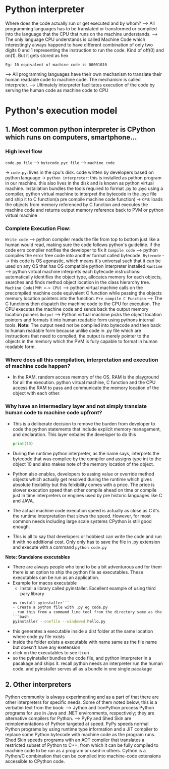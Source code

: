 # Python interpreter

Where does the code actually run or get executed and by whom?
--> All programming languages has to be translated or transformed or compiled into the language that the CPU that runs on the machine understands. 
--> The only language CPU understands is called Machine Code which interestingly always happend to have different combination of only two digits 0 and 1 representing the instruction to run the code. Kind of off(0) and on(1). But it gets stored as hex

    Eg: 10 equivalent of machine code is 00001010
    
--> All programming languages have their own mechanism to translate their human readable code to machine code. The mechanism is called interpreter.
--> Ultimately interpreter facilitates execution of the code by serving the human code as machine code to CPU

# Python's execution model

## 1. Most common python interpreter is CPython which runs on computers, smartphone...

### High level flow

`code.py file` --> `bytecode.pyc file` --> `machine code`

-> `code.py`: lives in the cpu's disk. code written by developers based on python language
-> `python interpreter`: this is installed as python program in our machine. this also lives in the disk and is known as python virtual machine. installation bundles the tools required to format .py to .pyc using a compiler, python virtual machine to interpret the bytecode in the .pyc file and ship it to C function(a pre compile machine code function)
-> `CPU`: loads the objects from memory referenced by C function and executes the machine code and returns output memory reference back to PVM or python virtual machine

### Complete Execution Flow:
`Write code` --> python compiler reads the file from top to bottom just like a human would read, making sure the code follows python's guideline. if the code errs compiler notifies the developer to fix it
`Compile code` --> python compiles the error free code into another format called bytecode. 
`Bytecode` --> this code is OS agonastic, which means it's universal such that it can be used on any OS that has OS compatible python interpreter installed
`Runtime` --> python virtual machine interprets each bytecode instructions: automatically identifies the object type, allocates memory for each objects, searches and finds method object location in the class hierarchy tree.
`Machine Code(PVM <-> CPU)` --> python virtual machine calls on the precompiled machine code equivalent C function while passing the objects memory location pointers into the function.
`Pre compile C Function` --> The C functions then dispatch the machine code to the CPU for execution. The CPU executes the machine code and sends back the output memory location poiners
`Output` --> Python virtual machine picks the object location pointers and formats it into human readable form using pythons internal tools. 
**Note**: The output need not be complied into bytecode and then back to human readable form because unlike code in .py file which are instructions that need to complied, the output is merely pointer to the objects in the memory which the PVM is fully capable to format in human readable form.

### Where does all this compilation, interpretation and execution of machine code happen?
- In the RAM, random access memory of the OS. RAM is the playground for all the execution. python virtual machine, C function and the CPU access the RAM to pass and communicate the memory location of the object with each other.

### Why have an intermediary layer and not simply translate human code to machine code upfront?
- This is a deliberate decision to remove the burden from developer to code the python statements that include explicit memory management, and declaration. This layer enbales the developer to do this

    ```python
    print(10)
    ```
    
- During the runtime python interpreter, as the name says, interprets the bytecode that was compilec by the compiler and assigns type int to the object 10 and also makes note of the memory location of the object.
- Python also enables, developers to assing value or override method objects which actually get resolved during the runtime which gives absolute flexibility but this felxibility comes with a price. The price is slower execution speed than other compile ahead on time or compile just in time interpreters or engines used by pre historic languages like C and JAVA.
- The actual machine code execution speed is actually as close as C it's the runtime interpretation that slows the speed. However, for most common needs including large scale systems CPython is still good enough.
- This is all to say that developers or hobbiest can write the code and run it with no additional cost. Only only has to save the file in .py extension and execute with a command `python code.py` 

**Note: Standalone executables**
* There are always people who tend to be a bit adventurous and for them there is an option to ship the python file as executables. These executables can be run as an application.
* Example for macos executable
    - Install a library called pyinstaller. Excellent example of using third pary library
    ```bash
    uv install pyinstaller```
    - Create a python file with .py eg code.py
    - run this from a command line tool from the directory same as the code.py is saved 
    ```bash
    pyinstaller --onefile --windowed hello.py
    ```
- this generates a executable inside a dist folder at the same location where code.py file exists
- inside the folder exists a executable with name same as the file name but doesn't have any exetension 
- click on the executables to see it run
- so the pyinstaller bundles the code file, and python interpreter in a pacakage and ships it. recall python needs an interpreter run the human code. and pyinstaller serves all as a bundle in one single pacakage
    
## 2. Other interpreters
Python community is always experimenting and as a part of that there are other interpreters for specific needs. Some of them noted below, this is a verbatim text from the book:
--> Jython and IronPython process Python programs for use in Java and .NET environments, respectively; they are alternative compilers for Python.
--> PyPy and Shed Skin are reimplementations of Python targeted at speed. PyPy speeds normal Python programs by using runtime type information and a JIT compiler to replace some Python bytecode with machine code as the program runs. Shed Skin speeds programs with an AOT compiler that translates a restricted subset of Python to C++, from which it can be fully compiled to machine code to be run as a program or used in others. Cython is a Python/C combination that can be compiled into machine-code extensions accessible to CPython code.